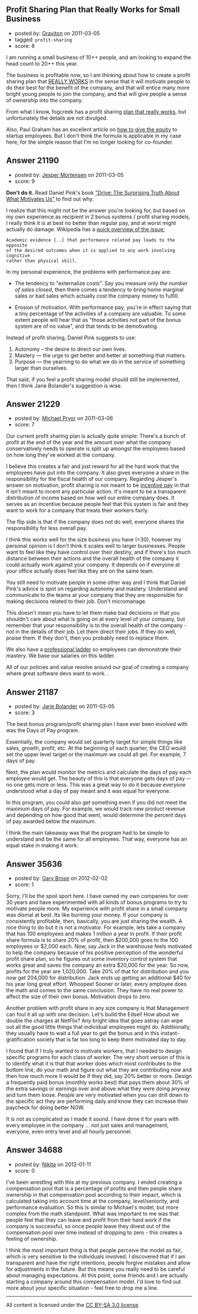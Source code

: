 ## Profit Sharing Plan that Really Works for Small Business

- posted by: [Graviton](https://stackexchange.com/users/-1/85-graviton) on 2011-03-05
- tagged: `profit-sharing`
- score: 8

I am running a small business of 10++ people, and am looking to expand the head count to 20++ this year. 

The business is profitable now, so I am thinking about how to create a profit sharing plan that [REALLY WORKS][1] in the sense that it will motivate people to do their best for the benefit of the company, and that will entice many more bright young people to join the company, and that will give people a sense of ownership into the company. 

From what I know, fogcreek has a profit sharing [plan that really works][2], but unfortunately the details are not divulged. 

Also, Paul Graham has an excellent article on [how to give the equity][3] to startup employees. But I don't think the formula is applicable in my case here, for the simple reason that I'm no longer looking for co-founder. 
 


  [1]: http://www.inc.com/magazine/19961101/1864.html
  [2]: http://news.ycombinator.com/item?id=542242
  [3]: http://www.paulgraham.com/equity.html


## Answer 21190

- posted by: [Jesper Mortensen](https://stackexchange.com/users/-1/1261-jesper-mortensen) on 2011-03-05
- score: 9

<p><strong>Don't do it.</strong> Read Daniel Pink's book <a href="http://www.danpink.com/drive">"Drive: The Surprising Truth About What Motivates Us"</a> to find out why.</p>

<p>I realize that this might not be the answer you're looking for, but based on my own experience as recipient in 2 bonus systems / profit sharing models, I really think it is at best no better than regular pay, and at worst might actually do damage. Wikipedia has a <a href="http://en.wikipedia.org/wiki/Performance-related_pay">quick overview of the issue:</a></p>

<pre><code>Academic evidence [..] that performance related pay leads to the opposite
of the desired outcomes when it is applied to any work involving cognitive
rather than physical skill.
</code></pre>

<p>In my personal experience, the problems with performance pay are:</p>

<ul>
<li><p>The tendency to "externalize costs". Say you measure only <em>the number of sales closed</em>, then there comes a tendency to bring home marginal sales or bad sales which actually cost the company money to fulfill.</p></li>
<li><p>Erosion of motivation. With performance pay, you're in effect saying that a tiny percentage of the activities of a company are valuable. To some extent people will hear that as "those activities not part of the bonus system are of no value", and that tends to be demotivating.</p></li>
</ul>

<p>Instead of profit sharing, Daniel Pink suggests to use:</p>

<ol>
<li>Autonomy – the desire to direct our own lives.</li>
<li>Mastery — the urge to get better and better at something that matters.</li>
<li>Purpose — the yearning to do what we do in the service of something larger than ourselves.</li>
</ol>

<p>That said, if you feel a profit sharing model should still be implemented, then I think Jarie Bolander's suggestion is wise.</p>



## Answer 21229

- posted by: [Michael Pryor](https://stackexchange.com/users/-1/130-michael-pryor) on 2011-03-06
- score: 7

<p>Our current profit sharing plan is actually quite simple:  There's a bunch of profit at the end of the year and the amount over what the company conservatively needs to operate is split up amongst the employees based on how long they've worked at the company.</p>

<p>I believe this creates a fair and just reward for all the hard work that the employees have put into the company.  It also gives everyone a share in the responsibility for the fiscal health of our company.  Regarding Jesper's answer on motivation, profit sharing is not meant to be <a href="http://www.joelonsoftware.com/articles/fog0000000070.html">incentive pay</a> in that it isn't meant to incent any particular action.  It's meant to be a transparent distribution of income based on how well our entire company does.  It serves as an incentive because people feel that this system is fair and they want to work for a company that treats their workers fairly.</p>

<p>The flip side is that if the company does not do well, everyone shares the responsibility for less overall pay.</p>

<p>I think this works well for the size business you have (&lt;30), however my personal opinion is I don't think it scales well to larger businesses.  People want to feel like they have control over their destiny, and if there's too much distance between their actions and the overall health of the company it could actually work against your company.  It depends on if everyone at your office actually does feel like they are on the same team.</p>

<p>You still need to motivate people in some other way and I think that Daniel Pink's advice is spot on regarding autonomy and mastery.  Understand and communicate to the teams at your company that they are responsible for making decisions related to their job.  Don't micromanage.  </p>

<p>This doesn't mean you have to let them make bad decisions or that you shouldn't care about what is going on at every level of your company, but remember that your responsibility is to the overall health of the company - not in the details of their job.  Let them direct their jobs. If they do well, praise them.  If they don't, then you probably need to replace them. </p>

<p>We also have a <a href="http://www.joelonsoftware.com/articles/Ladder.html">professional ladder</a> so employees can demonstrate their mastery.  We base our salaries on this ladder. </p>

<p>All of our policies and value revolve around our goal of creating a company where great software devs want to work. .</p>



## Answer 21187

- posted by: [Jarie Bolander](https://stackexchange.com/users/-1/585-jarie-bolander) on 2011-03-05
- score: 3

The best bonus program/profit sharing plan I have ever been involved with was the Days of Pay program.

Essentially, the company would set quarterly target for simple things like sales, growth, profit, etc. At the beginning of each quarter, the CEO would set the upper level target or the maximum we could all get. For example, 7 days of pay.

Next, the plan would monitor the metrics and calculate the days of pay each employee would get. The beauty of this is that everyone gets days of pay -- no one gets more or less. This was a great way to do it because everyone understood what a day of pay meant and it was equal for everyone.

In this program, you could also get something even if you did not meet the maximum days of pay. For example, we would track new product revenue and depending on how good that went, would determine the percent days of pay awarded below the maximum.

I think the main takeaway was that the program had to be simple to understand and be the same for all employees. That way, everyone has an equal stake in making it work.


## Answer 35636

- posted by: [Gary Brose](https://stackexchange.com/users/-1/16158-gary-brose) on 2012-02-02
- score: 1

Sorry, I'll be the spoil sport here.  I have owned my own companies for over 30 years and have experimented with all kinds of bonus programs to try to motivate people more.  My experience with profit share in a small company was dismal at best.  Its like burning your money.  If your company is consistently profitable, then, basically, you are just sharing the wealth.  A nice thing to do but it is not a motivator.  For example, lets take a company that has 100 employees and makes 1 million a year in profit. If their profit share formula is to share 20% of profit, then $200,000 goes to the 100 employees or $2,000 each.  Now, say Jack in the warehouse feels motivated to help the company because of his positive perception of the wonderful profit share plan, so he figures out some inventory control system that works great and saves the company an extra $20,000 for the year.  So now, profits for the year are 1,020,000.  Take 20% of that for distribution and you now get 204,000 for distribution.  Jack ends up getting an additional $40 for his year long great effort. Whoopee! Sooner or later, every employee does the math and comes to the same conclusion.  They have no real power to affect the size of their own bonus.  Motivation drops to zero.

Another problem with profit share in any size company is that Management can foul it all up with one decision.  Let's build the Edsel!  How about we double the charges at NetFlix?   Any bright idea that goes astray can wipe out all the good little things that individual employees might do.  Additionally, they usually have to wait a full year to get the bonus and in this instant-gratification society that is far too long to keep them motivated day to day.

I found that if I truly wanted to motivate workers, that I needed to design specific programs for each class of worker.  The very short version of this is to identify what it is that that worker does which most contributes to the bottom line, do your math and figure out what they are contributing now and then how much more it would be if they did, say 20% better or more.  Design a frequently paid bonus (monthly works best) that pays them about 30% of the extra savings or earnings over and above what they were doing anyway and turn them loose.  People are very motivated when you can drill down to the specific act they are performing daily and know they can increase their paycheck for doing better NOW.

It is not as complicated as I made it sound.  I have done it for years with every employee in the company ... not just sales and management, everyone, even entry level and all hourly personnel. 


## Answer 34688

- posted by: [Nikita](https://stackexchange.com/users/-1/15553-nikita) on 2012-01-11
- score: 0

I've been wrestling with this at my previous company. I ended creating a compensation pool that is  a percentage of profits and then people share ownership in that compensation pool according to their impact, which is calculated taking into account time at the company, level/seniority, and performance evaluation.  So this is similar to Michael's model, but more complex from the math standpoint.  What was important to me was that people feel that they can leave and profit from their hard work if the company is successful, so once people leave they divest out of the compensation pool over time instead of dropping to zero - this creates a feeling of ownership.

I think the most important thing is that people perceive the model as fair, which is very sensitive to the individuals involved.  I discovered that if I am transparent and have the right intentions, people forgive mistakes and allow for adjustments in the future. But this means you really need to be careful about managing expectations.  At this point, some friends and I are actually starting a company around this compensation model.  I'd love to find out more about your specific situation - feel free to drop me a line.





---

All content is licensed under the [CC BY-SA 3.0 license](https://creativecommons.org/licenses/by-sa/3.0/).
